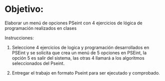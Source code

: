 # Objetivo:

Elaborar un menú de opciones PSeint con 4 ejercicios de lógica de programación realizados en clases

Instrucciones:

1. Seleccione 4 ejercicios de logica y programación desarrollados en PSEint y se solicita que crea un menú de 5 opciones en PSEint, la opción 5 es salir del sistema, las otras 4 llamará a los algoritmos seleccionados del Pseint.

2. Entregar el trabajo en formato Pseint para ser ejecutado y comprobado.